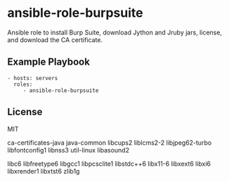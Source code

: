 ansible-role-burpsuite
=========

Ansible role to install Burp Suite, download Jython and Jruby jars, license, and download the CA certificate.

Example Playbook
----------------

    - hosts: servers
      roles:
         - ansible-role-burpsuite

License
-------

MIT


ca-certificates-java
java-common
libcups2 
liblcms2-2
libjpeg62-turbo
libfontconfig1
libnss3
util-linux
libasound2

libc6 libfreetype6 libgcc1 libpcsclite1 libstdc++6 libx11-6 libxext6 libxi6 libxrender1 libxtst6 zlib1g
